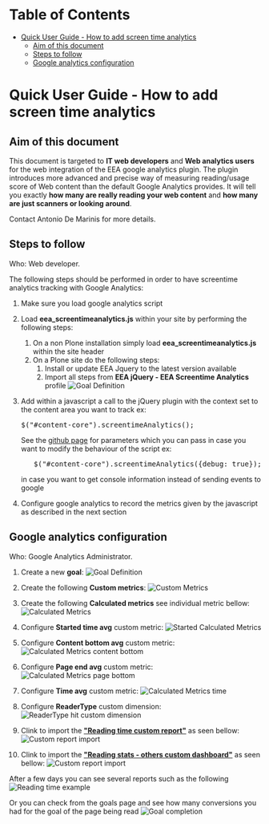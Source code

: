 Table of Contents
=================

   * [Quick User Guide - How to add screen time analytics](#quick-user-guide---how-to-add-screen-time-analytics)
      * [Aim of this document](#aim-of-this-document)
      * [Steps to follow](#steps-to-follow)
      * [Google analytics configuration](#google-analytics-configuration)

# Quick User Guide - How to add screen time analytics

## Aim of this document

This document is targeted to **IT web developers** and **Web analytics users** for the web integration of the EEA google analytics plugin. The plugin introduces more advanced and precise way of measuring reading/usage score of Web content than the default Google Analytics provides. It will tell you exactly **how many are really reading your web content** and **how many are just scanners or looking around**. 

Contact Antonio De Marinis for more details.

## Steps to follow

Who: Web developer. 

The following steps should be performed in order to have screentime analytics tracking with Google Analytics: 
1. Make sure you load google analytics script
1. Load **eea_screentimeanalytics.js** within your site by performing the following steps:
   1. On a non Plone installation simply load **eea_screentimeanalytics.js** within the site header
   1. On a Plone site do the following steps:
      1. Install or update EEA Jquery to the latest version available
      1. Import all steps from **EEA jQuery - EEA Screentime Analytics** profile
      ![Goal Definition](images/001-import-jquery-steps.png)
   
1. Add within a javascript a call to the jQuery plugin with the context set to the content area you want to track
   ex: <pre>
               $("#content-core").screentimeAnalytics();
      </pre>
      
   See the [github page](https://github.com/collective/eea.jquery/blob/master/eea/jquery/plugins/eea_screentimeanalytics/eea_screentimeanalytics.js#L633) for parameters which you can pass in case you want to modify the behaviour of the script
   ex:
   <pre>
      $("#content-core").screentimeAnalytics({debug: true});
   </pre>
   in case you want to get console information instead of sending events to google
1. Configure google analytics to record the metrics given by the javascript as described in the next section

## Google analytics configuration

Who: Google Analytics Administrator. 

1. Create a new **goal**: 
![Goal Definition](images/1-goal-definition.png)
1. Create the following **Custom metrics**:
![Custom Metrics](images/2-custom-metrics.png)
1. Create the following **Calculated metrics** see individual metric bellow:
![Calculated Metrics](images/3-calculated-metrics.png)
1. Configure **Started time avg** custom metric:
![Started Calculated Metrics](images/4-started-calculated-metrics.png)
1. Configure **Content bottom avg** custom metric:
![Calculated Metrics content bottom](images/6-calculated-metrics-content-bottom.png)
1. Configure **Page end avg** custom metric:
![Calculated Metrics page bottom](images/7-calculated-metrics-page-end.png)
1. Configure **Time avg** custom metric:
![Calculated Metrics time](images/8-calculated-metrics-time.png)

1. Configure **ReaderType** custom dimension:
![ReaderType hit custom dimension](images/12-custom-dimension.png)
1. Clink to import the **["Reading time custom report"](https://analytics.google.com/analytics/web/template?uid=W8VkKVrVQQi5pdF3f-Ig2A)** as seen bellow:
![Custom report import](images/9-custom-report-import.png)
1. Clink to import the **["Reading stats - others custom dashboard"](https://analytics.google.com/analytics/web/template?uid=udjee9WQQdSoICOpCbv1cA)** as seen bellow:
![Custom report import](images/9-custom-report-import.png)


After a few days you can see several reports such as the following
![Reading time example](images/10-reading-time-example.png)

Or you can check from the goals page and see how many conversions you had for the goal of the page being read
![Goal completion](images/11-goal-completion.png)
